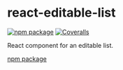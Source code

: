# react-editable-list

[![npm package][npm-badge]][npm]
[![Coveralls][coveralls-badge]][coveralls]

React component for an editable list.

[npm-badge]: https://badge.fury.io/js/react-editable-list-component.svg
[npm]: https://www.npmjs.org/package/react-editable-list-component

[coveralls-badge]: https://img.shields.io/coveralls/user/repo/master.png?style=flat-square
[coveralls]: https://coveralls.io/github/user/repo

[npm package](https://www.npmjs.com/package/react-editable-list-component)